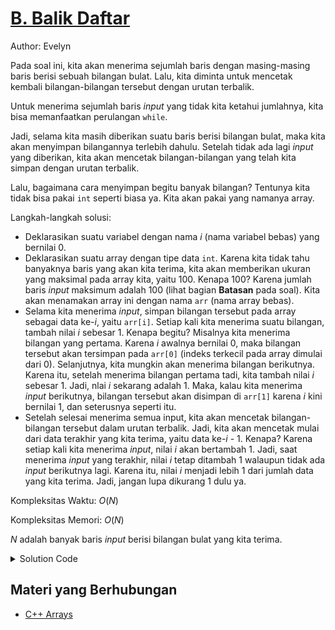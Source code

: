 # [B. Balik Daftar](https://tlx.toki.id/courses/basic/chapters/09/problems/B)

Author: Evelyn

Pada soal ini, kita akan menerima sejumlah baris dengan masing-masing baris berisi sebuah bilangan bulat. Lalu, kita diminta untuk mencetak kembali bilangan-bilangan tersebut dengan urutan terbalik.

Untuk menerima sejumlah baris *input* yang tidak kita ketahui jumlahnya, kita bisa memanfaatkan perulangan `while`.

Jadi, selama kita masih diberikan suatu baris berisi bilangan bulat, maka kita akan menyimpan bilangannya terlebih dahulu. Setelah tidak ada lagi *input* yang diberikan, kita akan mencetak bilangan-bilangan yang telah kita simpan dengan urutan terbalik.

Lalu, bagaimana cara menyimpan begitu banyak bilangan? Tentunya kita tidak bisa pakai `int` seperti biasa ya. Kita akan pakai yang namanya array.

Langkah-langkah solusi:
- Deklarasikan suatu variabel dengan nama $i$ (nama variabel bebas) yang bernilai 0.
- Deklarasikan suatu array dengan tipe data `int`. Karena kita tidak tahu banyaknya baris yang akan kita terima, kita akan memberikan ukuran yang maksimal pada array kita, yaitu 100. Kenapa 100? Karena jumlah baris *input* maksimum adalah 100 (lihat bagian **Batasan** pada soal). Kita akan menamakan array ini dengan nama `arr` (nama array bebas).
- Selama kita menerima *input*, simpan bilangan tersebut pada array sebagai data ke-$i$, yaitu `arr[i]`. Setiap kali kita menerima suatu bilangan, tambah nilai $i$ sebesar 1. Kenapa begitu? Misalnya kita menerima bilangan yang pertama. Karena $i$ awalnya bernilai 0, maka bilangan tersebut akan tersimpan pada `arr[0]` (indeks terkecil pada array dimulai dari 0). Selanjutnya, kita mungkin akan menerima bilangan berikutnya. Karena itu, setelah menerima bilangan pertama tadi, kita tambah nilai $i$ sebesar 1. Jadi, nlai $i$ sekarang adalah 1. Maka, kalau kita menerima *input* berikutnya, bilangan tersebut akan disimpan di `arr[1]` karena $i$ kini bernilai 1, dan seterusnya seperti itu.
- Setelah selesai menerima semua input, kita akan mencetak bilangan-bilangan tersebut dalam urutan terbalik. Jadi, kita akan mencetak mulai dari data terakhir yang kita terima, yaitu data ke-$i$ - 1. Kenapa? Karena setiap kali kita menerima *input*, nilai $i$ akan bertambah 1. Jadi, saat menerima *input* yang terakhir, nilai $i$ tetap ditambah 1 walaupun tidak ada *input* berikutnya lagi. Karena itu, nilai $i$ menjadi lebih 1 dari jumlah data yang kita terima. Jadi, jangan lupa dikurang 1 dulu ya.

Kompleksitas Waktu: $O(N)$

Kompleksitas Memori: $O(N)$

$N$ adalah banyak baris *input* berisi bilangan bulat yang kita terima.

<details>
  <summary>Solution Code</summary>

```c++
#include <bits/stdc++.h>
using namespace std;
int main() {
  int i = 0, arr[100];
  while(cin >> arr[i]) {
    i++;
  }
  for(int j = i - 1; j >= 0; j--) {
    cout << arr[j] << "\n";
  }
  return 0;
}
```
</details>

## Materi yang Berhubungan

- [C++ Arrays](https://www.w3schools.com/cpp/cpp_arrays.asp)